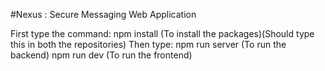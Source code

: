 #Nexus : Secure Messaging Web Application

First type the command: npm install (To install the packages)(Should type this in both the repositories)
Then type: npm run server (To run the backend)
npm run dev (To run the frontend)
